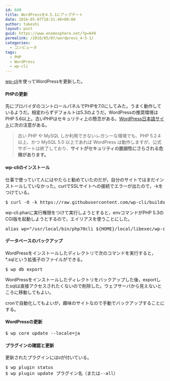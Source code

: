 ```yaml
---
id: 649
title: WordPressを4.5.1にアップデート
date: 2016-05-07T10:51:40+09:00
author: takeshi
layout: post
guid: https://www.enomosphere.net/?p=649
permalink: /2016/05/07/wordpress_4-5-1/
categories:
  - コンピュータ
tags:
  - PHP
  - WordPress
  - wp-cli
---
```

<a href="http://wp-cli.org">wp-cli</a>を使ってWordPressを更新した。<!--more-->
<h4>PHPの更新</h4>
先にプロバイダのコントロールパネルでPHPを7.0にしてみた。うまく動作しているようだ。相変わらずデフォルトは5.3のようだ。WordPressの推奨環境はPHP 5.6以上。古いPHPはセキュリティ上の懸念がある。<a href="https://ja.wordpress.org">WordPress日本語サイト</a>に次の注意がある。
<blockquote>古い PHP や MySQL しか利用できないレガシーな環境でも、PHP 5.2.4 以上、かつ MySQL 5.0 以上であれば WordPress は動作しますが、公式サポートは終了しており、<strong>サイトがセキュリティの脆弱性にさらされる危険があります。</strong></blockquote>
<h4>wp-cliのインストール</h4>
仕事で使っていて人にはやたらと勧めていたのだが，自分のサイトではまだインストールしていなかった。curlでSSLサイトへの接続でエラーが出たので，-kをつけている。
<pre>$ curl -O -k https://raw.githubusercontent.com/wp-cli/builds/gh-pages/phar/wp-cli.phar
</pre>
wp-cli.pharに実行権限をつけて実行しようとすると，envコマンドがPHP 5.3のCGI版を起動しようとするので，エイリアスを使うことにした。
<pre>alias wp="/usr/local/bin/php70cli ${HOME}/local/libexec/wp-cli.phar"
</pre>
<h4>データベースのバックアップ</h4>
WordPressをインストールしたディレクトリで次のコマンドを実行すると，*.sqlという拡張子のファイルができる。
<pre>$ wp db export
</pre>
WordPressをインストールしたディレクトリをバックアップした後，exportしたsqlは直接アクセスされたくないので削除した。ウェブサーバから見えないところに移動してもよい。

cronで自動化してもよいが，趣味のサイトなので手動でバックアップすることにする。
<h4>WordPressの更新</h4>
<pre>$ wp core update --locale=ja
</pre>
<h4>プラグインの確認と更新</h4>
更新されたプラグインには<code>U</code>が付いている。
<pre>$ wp plugin status
$ wp plugin update プラグイン名（または--all）
</pre>